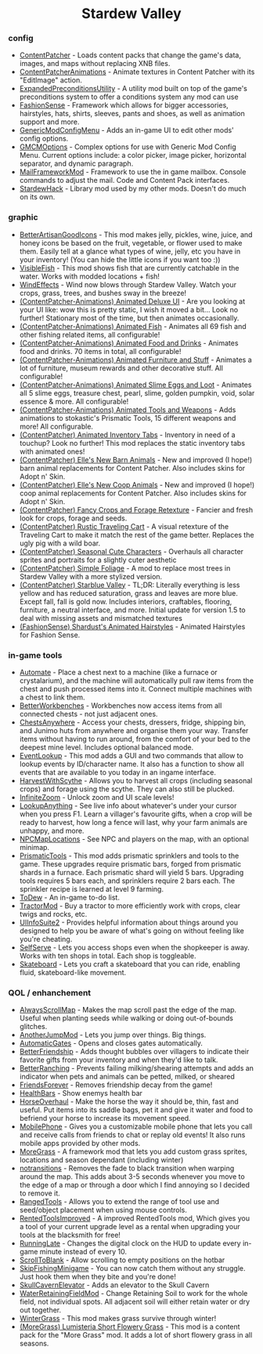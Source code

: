 <h1 align="center" id="title">Stardew Valley</h1>

### config
- [ContentPatcher](https://www.nexusmods.com/stardewvalley/mods/1915) - Loads content packs that change the game's data, images, and maps without replacing XNB files.
- [ContentPatcherAnimations](https://www.nexusmods.com/stardewvalley/mods/3853) - Animate textures in Content Patcher with its "EditImage" action.
- [ExpandedPreconditionsUtility](https://www.nexusmods.com/stardewvalley/mods/6529) - A utility mod built on top of the game's preconditions system to offer a conditions system any mod can use
- [FashionSense](https://www.nexusmods.com/stardewvalley/mods/9969) - Framework which allows for bigger accessories, hairstyles, hats, shirts, sleeves, pants and shoes, as well as animation support and more.
- [GenericModConfigMenu](https://www.nexusmods.com/stardewvalley/mods/5098) - Adds an in-game UI to edit other mods' config options.
- [GMCMOptions](https://www.nexusmods.com/stardewvalley/mods/10505) - Complex options for use with Generic Mod Config Menu. Current options include: a color picker, image picker, horizontal separator, and dynamic paragraph.
- [MailFrameworkMod](https://www.nexusmods.com/stardewvalley/mods/1536) - Framework to use the in game mailbox. Console commands to adjust the mail. Code and Content Pack interfaces.
- [StardewHack](https://www.nexusmods.com/stardewvalley/mods/3213) - Library mod used by my other mods. Doesn't do much on its own.

### graphic
- [BetterArtisanGoodIcons](https://www.nexusmods.com/stardewvalley/mods/2080) - This mod makes jelly, pickles, wine, juice, and honey icons be based on the fruit, vegetable, or flower used to make them. Easily tell at a glance what types of wine, jelly, etc you have in your inventory! (You can hide the little icons if you want too :))
- [VisibleFish](https://www.nexusmods.com/stardewvalley/mods/8897) - This mod shows fish that are currently catchable in the water. Works with modded locations + fish!
- [WindEffects](https://forums.stardewvalley.net/threads/unofficial-mod-updates.2096/post-80633) - Wind now blows through Stardew Valley. Watch your crops, grass, trees, and bushes sway in the breeze!
- [(ContentPatcher-Animations) Animated Deluxe UI](https://www.nexusmods.com/stardewvalley/mods/13700) - Are you looking at your UI like: wow this is pretty static, I wish it moved a bit... Look no further! Stationary most of the time, but then animates occasionally.
- [(ContentPatcher-Animations) Animated Fish](https://www.nexusmods.com/stardewvalley/mods/5735) - Animates all 69 fish and other fishing related items, all configurable!
- [(ContentPatcher-Animations) Animated Food and Drinks](https://www.nexusmods.com/stardewvalley/mods/5607) - Animates food and drinks. 70 items in total, all configurable!
- [(ContentPatcher-Animations) Animated Furniture and Stuff](https://www.nexusmods.com/stardewvalley/mods/5662) - Animates a lot of furniture, museum rewards and other decorative stuff. All configurable!
- [(ContentPatcher-Animations) Animated Slime Eggs and Loot](https://www.nexusmods.com/stardewvalley/mods/5642) - Animates all 5 slime eggs, treasure chest, pearl, slime, golden pumpkin, void, solar essence & more. All configurable!
- [(ContentPatcher-Animations) Animated Tools and Weapons](https://www.nexusmods.com/stardewvalley/mods/8187) - Adds animations to stokastic's Prismatic Tools, 15 different weapons and more! All configurable.
- [(ContentPatcher) Animated Inventory Tabs](https://www.nexusmods.com/stardewvalley/mods/10644) - Inventory in need of a touchup? Look no further! This mod replaces the static inventory tabs with animated ones!
- [(ContentPatcher) Elle's New Barn Animals](https://www.nexusmods.com/stardewvalley/mods/3167) - New and improved (I hope!) barn animal replacements for Content Patcher. Also includes skins for Adopt n' Skin.
- [(ContentPatcher) Elle's New Coop Animals](https://www.nexusmods.com/stardewvalley/mods/3168) - New and improved (I hope!) coop animal replacements for Content Patcher. Also includes skins for Adopt n' Skin.
- [(ContentPatcher) Fancy Crops and Forage Retexture](https://www.nexusmods.com/stardewvalley/mods/14070) - Fancier and fresh look for crops, forage and seeds.
- [(ContentPatcher) Rustic Traveling Cart](https://www.nexusmods.com/stardewvalley/mods/2113) - A visual retexture of the Traveling Cart to make it match the rest of the game better. Replaces the ugly pig with a wild boar.
- [(ContentPatcher) Seasonal Cute Characters](https://www.nexusmods.com/stardewvalley/mods/5450) - Overhauls all character sprites and portraits for a slightly cuter aesthetic
- [(ContentPatcher) Simple Foliage](https://www.nexusmods.com/stardewvalley/mods/8164) - A mod to replace most trees in Stardew Valley with a more stylized version.
- [(ContentPatcher) Starblue Valley](https://www.nexusmods.com/stardewvalley/mods/1869) - TL;DR: Literally everything is less yellow and has reduced saturation, grass and leaves are more blue. Except fall, fall is gold now. Includes interiors, craftables, flooring, furniture, a neutral interface, and more. Initial update for version 1.5 to deal with missing assets and mismatched textures
- [(FashionSense) Shardust's Animated Hairstyles](https://www.nexusmods.com/stardewvalley/mods/10294) - Animated Hairstyles for Fashion Sense.

### in-game tools
- [Automate](https://www.nexusmods.com/stardewvalley/mods/1063) - Place a chest next to a machine (like a furnace or crystalarium), and the machine will automatically pull raw items from the chest and push processed items into it. Connect multiple machines with a chest to link them.
- [BetterWorkbenches](https://www.nexusmods.com/stardewvalley/mods/4830) - Workbenches now access items from all connected chests - not just adjacent ones.
- [ChestsAnywhere](https://www.nexusmods.com/stardewvalley/mods/518) - Access your chests, dressers, fridge, shipping bin, and Junimo huts from anywhere and organise them your way. Transfer items without having to run around, from the comfort of your bed to the deepest mine level. Includes optional balanced mode.
- [EventLookup](https://www.nexusmods.com/stardewvalley/mods/8505) - This mod adds a GUI and two commands that allow to lookup events by ID/character name. It also has a function to show all events that are available to you today in an ingame interface.
- [HarvestWithScythe](https://www.nexusmods.com/stardewvalley/mods/2731) - Allows you to harvest all crops (including seasonal crops) and forage using the scythe. They can also still be plucked.
- [InfiniteZoom](https://www.nexusmods.com/stardewvalley/mods/8808) - Unlock zoom and UI scale levels!
- [LookupAnything](https://www.nexusmods.com/stardewvalley/mods/541) - See live info about whatever's under your cursor when you press F1. Learn a villager's favourite gifts, when a crop will be ready to harvest, how long a fence will last, why your farm animals are unhappy, and more.
- [NPCMapLocations](https://www.nexusmods.com/stardewvalley/mods/239) - See NPC and players on the map, with an optional minimap.
- [PrismaticTools](https://forums.stardewvalley.net/threads/unofficial-mod-updates.2096/page-98#post-73767) - This mod adds prismatic sprinklers and tools to the game. These upgrades require prismatic bars, forged from prismatic shards in a furnace. Each prismatic shard will yield 5 bars. Upgrading tools requires 5 bars each, and sprinklers require 2 bars each. The sprinkler recipe is learned at level 9 farming.
- [ToDew](https://www.nexusmods.com/stardewvalley/mods/7409) - An in-game to-do list.
- [TractorMod](https://www.nexusmods.com/stardewvalley/mods/1401) - Buy a tractor to more efficiently work with crops, clear twigs and rocks, etc.
- [UIInfoSuite2](https://github.com/Annosz/UIInfoSuite2/releases) - Provides helpful information about things around you designed to help you be aware of what's going on without feeling like you're cheating.
- [SelfServe](https://www.nexusmods.com/stardewvalley/mods/11313) - Lets you access shops even when the shopkeeper is away. Works with ten shops in total. Each shop is toggleable.
- [Skateboard](https://www.nexusmods.com/stardewvalley/mods/13096) - Lets you craft a skateboard that you can ride, enabling fluid, skateboard-like movement.

### QOL / enhanchement
- [AlwaysScrollMap](https://www.nexusmods.com/stardewvalley/mods/2733) - Makes the map scroll past the edge of the map. Useful when planting seeds while walking or doing out-of-bounds glitches.
- [AnotherJumpMod](https://www.nexusmods.com/stardewvalley/mods/6546) - Lets you jump over things. Big things.
- [AutomaticGates](https://www.nexusmods.com/stardewvalley/mods/3109) - Opens and closes gates automatically.
- [BetterFriendship](https://www.nexusmods.com/stardewvalley/mods/10287) - Adds thought bubbles over villagers to indicate their favorite gifts from your inventory and when they'd like to talk.
- [BetterRanching](https://www.nexusmods.com/stardewvalley/mods/859) - Prevents failing milking/shearing attempts and adds an indicator when pets and animals can be petted, milked, or sheared
- [FriendsForever](https://www.nexusmods.com/stardewvalley/mods/1738) - Removes friendship decay from the game!
- [HealthBars](https://github.com/Zoryn4163/SMAPI-Mods/releases) - Show enemys health bar
- [HorseOverhaul](https://www.nexusmods.com/stardewvalley/mods/7911) - Make the horse the way it should be, thin, fast and useful. Put items into its saddle bags, pet it and give it water and food to befriend your horse to increase its movement speed.
- [MobilePhone](https://www.nexusmods.com/stardewvalley/mods/6523) - Gives you a customizable mobile phone that lets you call and receive calls from friends to chat or replay old events! It also runs mobile apps provided by other mods.
- [MoreGrass](https://www.nexusmods.com/stardewvalley/mods/5398) - A framework mod that lets you add custom grass sprites, locations and season dependant (including winter)
- [notransitions](https://www.nexusmods.com/stardewvalley/mods/7354) - Removes the fade to black transition when warping around the map. This adds about 3-5 seconds whenever you move to the edge of a map or through a door which I find annoying so I decided to remove it.
- [RangedTools](https://www.nexusmods.com/stardewvalley/mods/6935) - Allows you to extend the range of tool use and seed/object placement when using mouse controls.
- [RentedToolsImproved](https://www.nexusmods.com/stardewvalley/mods/18909) - A improved RentedTools mod, Which gives you a tool of your current upgrade level as a rental when upgrading your tools at the blacksmith for free!
- [RunningLate](https://www.nexusmods.com/stardewvalley/mods/3518) - Changes the digital clock on the HUD to update every in-game minute instead of every 10.
- [ScrollToBlank](https://www.nexusmods.com/stardewvalley/mods/4144) - Allow scrolling to empty positions on the hotbar
- [SkipFishingMinigame](https://www.nexusmods.com/stardewvalley/mods/2697) - You can now catch them without any struggle. Just hook them when they bite and you're done!
- [SkullCavernElevator](https://www.nexusmods.com/stardewvalley/mods/963) - Adds an elevator to the Skull Cavern
- [WaterRetainingFieldMod](https://www.nexusmods.com/stardewvalley/mods/2374) - Change Retaining Soil to work for the whole field, not individual spots. All adjacent soil will either retain water or dry out together.
- [WinterGrass](https://www.nexusmods.com/stardewvalley/mods/1601) - This mod makes grass survive through winter!
- [(MoreGrass) Lumisteria Short Flowery Grass](https://www.nexusmods.com/stardewvalley/mods/8676) - This mod is a content pack for the "More Grass" mod. It adds a lot of short flowery grass in all seasons.